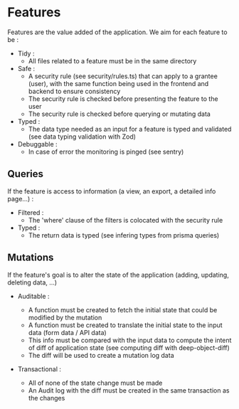# Features

Features are the value added of the application.
We aim for each feature to be :

- Tidy :
  - All files related to a feature must be in the same directory
- Safe :
  - A security rule (see security/rules.ts) that can apply to a grantee (user), with the same function being used in the frontend and backend to ensure consistency
  - The security rule is checked before presenting the feature to the user
  - The security rule is checked before querying or mutating data
- Typed :
  - The data type needed as an input for a feature is typed and validated (see data typing validation with Zod)
- Debuggable :
  - In case of error the monitoring is pinged (see sentry)

## Queries

If the feature is access to information (a view, an export, a detailed info page...) :

- Filtered :
  - The 'where' clause of the filters is colocated with the security rule
- Typed :
  - The return data is typed (see infering types from prisma queries)

## Mutations

If the feature's goal is to alter the state of the application (adding, updating, deleting data, ...)

- Auditable :

  - A function must be created to fetch the initial state that could be modified by the mutation
  - A function must be created to translate the initial state to the input data (form data / API data)
  - This info must be compared with the input data to compute the intent of diff of application state (see computing diff with deep-object-diff)
  - The diff will be used to create a mutation log data

- Transactional :
  - All of none of the state change must be made
  - An Audit log with the diff must be created in the same transaction as the changes
